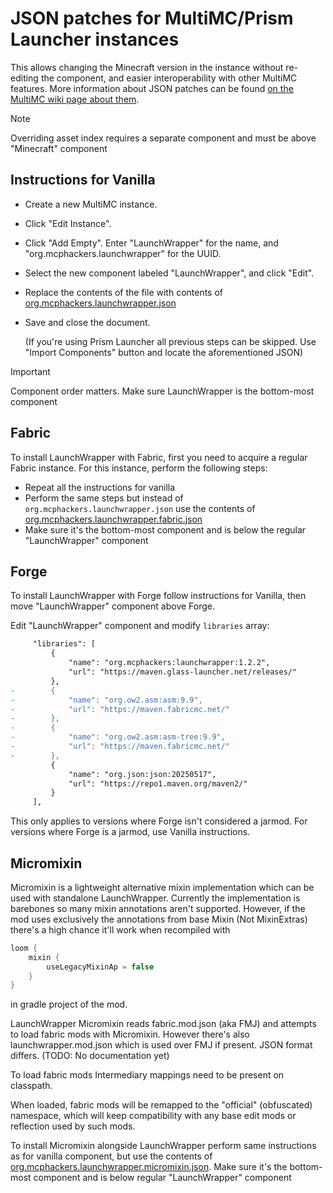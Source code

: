 # JSON patches for MultiMC/Prism Launcher instances
This allows changing the Minecraft version in the instance without re-editing the component, and easier interoperability with other MultiMC features. More information about JSON patches can be found [on the MultiMC wiki page about them](https://github.com/MultiMC/Launcher/wiki/JSON-Patches).

> [!NOTE]
> Overriding asset index requires a separate component and must be above "Minecraft" component

## Instructions for Vanilla
- Create a new MultiMC instance.
- Click "Edit Instance".
- Click "Add Empty". Enter "LaunchWrapper" for the name, and "org.mcphackers.launchwrapper" for the UUID.
- Select the new component labeled "LaunchWrapper", and click "Edit".
- Replace the contents of the file with contents of [org.mcphackers.launchwrapper.json](org.mcphackers.launchwrapper.json)
- Save and close the document.
 
    (If you're using Prism Launcher all previous steps can be skipped. Use "Import Components" button and locate the aforementioned JSON)

> [!IMPORTANT] 
> Component order matters. Make sure LaunchWrapper is the bottom-most component

## Fabric
To install LaunchWrapper with Fabric, first you need to acquire a regular Fabric instance.
For this instance, perform the following steps:

- Repeat all the instructions for vanilla
- Perform the same steps but instead of `org.mcphackers.launchwrapper.json` use the contents of [org.mcphackers.launchwrapper.fabric.json](org.mcphackers.launchwrapper.fabric.json)
- Make sure it's the bottom-most component and is below the regular "LaunchWrapper" component

## Forge
To install LaunchWrapper with Forge follow instructions for Vanilla, then move "LaunchWrapper" component above Forge.

Edit "LaunchWrapper" component and modify `libraries` array:

```diff
     "libraries": [
         {
             "name": "org.mcphackers:launchwrapper:1.2.2",
             "url": "https://maven.glass-launcher.net/releases/"
         },
-        {
-            "name": "org.ow2.asm:asm:9.9",
-            "url": "https://maven.fabricmc.net/"
-        },
-        {
-            "name": "org.ow2.asm:asm-tree:9.9",
-            "url": "https://maven.fabricmc.net/"
-        },
         {
             "name": "org.json:json:20250517",
             "url": "https://repo1.maven.org/maven2/"
         }
     ],
```

This only applies to versions where Forge isn't considered a jarmod. For versions where Forge is a jarmod, use Vanilla instructions.

## Micromixin
Micromixin is a lightweight alternative mixin implementation which can be used with standalone LaunchWrapper. Currently the implementation is barebones so many mixin annotations aren't supported. However, if the mod uses exclusively the annotations from base Mixin (Not MixinExtras) there's a high chance it'll work when recompiled with
```groovy
loom {
    mixin {
        useLegacyMixinAp = false
    }
}
```
in gradle project of the mod.

LaunchWrapper Micromixin reads fabric.mod.json (aka FMJ) and attempts to load fabric mods with Micromixin. However there's also launchwrapper.mod.json which is used over FMJ if present.
JSON format differs. (TODO: No documentation yet)

To load fabric mods Intermediary mappings need to be present on classpath.

When loaded, fabric mods will be remapped to the "official" (obfuscated) namespace, which will keep compatibility with any base edit mods or reflection used by such mods.

To install Micromixin alongside LaunchWrapper perform same instructions as for vanilla component, but use the contents of [org.mcphackers.launchwrapper.micromixin.json](org.mcphackers.launchwrapper.micromixin.json). Make sure it's the bottom-most component and is below regular "LaunchWrapper" component